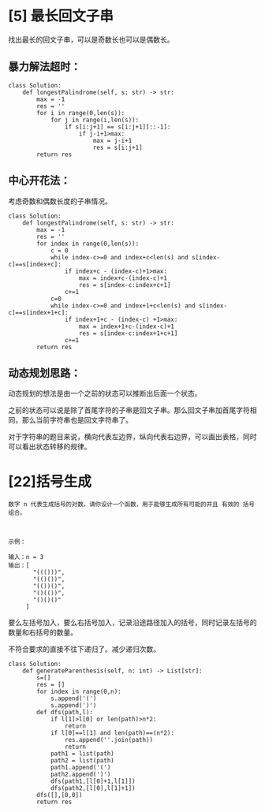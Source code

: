 # [5] 最长回文子串

找出最长的回文子串，可以是奇数长也可以是偶数长。

## 暴力解法超时：

```
class Solution:
    def longestPalindrome(self, s: str) -> str:
        max = -1
        res = ''
        for i in range(0,len(s)):
            for j in range(i,len(s)):
                if s[i:j+1] == s[i:j+1][::-1]:
                    if j-i+1>max:
                        max = j-i+1
                        res = s[i:j+1]
        return res
```

## 中心开花法：

考虑奇数和偶数长度的子串情况。

```
class Solution:
    def longestPalindrome(self, s: str) -> str:
        max = -1
        res = ''
        for index in range(0,len(s)):
            c = 0
            while index-c>=0 and index+c<len(s) and s[index-c]==s[index+c]:
                if index+c - (index-c)+1>max:
                    max = index+c-(index-c)+1
                    res = s[index-c:index+c+1]
                c+=1
            c=0
            while index-c>=0 and index+1+c<len(s) and s[index-c]==s[index+1+c]:
                if index+1+c - (index-c) +1>max:
                    max = index+1+c-(index-c)+1
                    res = s[index-c:index+1+c+1]
                c+=1
        return res
```

## 动态规划思路：

动态规划的想法是由一个之前的状态可以推断出后面一个状态。

之前的状态可以说是除了首尾字符的子串是回文子串。那么回文子串加首尾字符相同，那么当前字符串也是回文字符串了。

对于字符串的题目来说，横向代表左边界，纵向代表右边界，可以画出表格，同时可以看出状态转移的规律。


# [22]括号生成

```
数字 n 代表生成括号的对数，请你设计一个函数，用于能够生成所有可能的并且 有效的 括号组合。

 

示例：

输入：n = 3
输出：[
       "((()))",
       "(()())",
       "(())()",
       "()(())",
       "()()()"
     ]

```


要么左括号加入，要么右括号加入，记录沿途路径加入的括号，同时记录左括号的数量和右括号的数量。

不符合要求的直接不往下递归了。减少递归次数。

```
class Solution:
    def generateParenthesis(self, n: int) -> List[str]:
        s=[]
        res = []
        for index in range(0,n):
            s.append('(')
            s.append(')')
        def dfs(path,l):
            if l[1]>l[0] or len(path)>n*2:
                return
            if l[0]==l[1] and len(path)==(n*2):
                res.append(''.join(path))
                return
            path1 = list(path)
            path2 = list(path)
            path1.append('(')
            path2.append(')')
            dfs(path1,[l[0]+1,l[1]])
            dfs(path2,[l[0],l[1]+1])
        dfs([],[0,0])
        return res
```